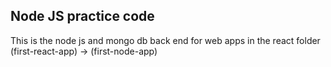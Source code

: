 Node JS practice code
----------------------

This is the node js and mongo db back end for web apps in the react folder
(first-react-app) -> (first-node-app)